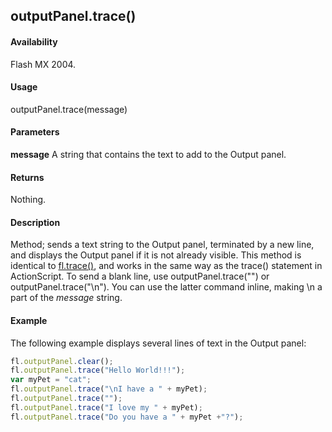 ## outputPanel.trace()

#### Availability

Flash MX 2004.

#### Usage

outputPanel.trace(message)

#### Parameters

**message** A string that contains the text to add to the Output panel.

#### Returns

Nothing.

#### Description

Method; sends a text string to the Output panel, terminated by a new line, and displays the Output panel if it is not already visible. This method is identical to [fl.trace()](../flash_object_(fl)/fl77.md), and works in the same way as the trace() statement in ActionScript.
To send a blank line, use outputPanel.trace("") or outputPanel.trace("\n"). You can use the latter command inline, making \n a part of the *message* string.

#### Example


The following example displays several lines of text in the Output panel:
```javascript
fl.outputPanel.clear();
fl.outputPanel.trace("Hello World!!!");
var myPet = "cat";
fl.outputPanel.trace("\nI have a " + myPet);
fl.outputPanel.trace("");
fl.outputPanel.trace("I love my " + myPet);
fl.outputPanel.trace("Do you have a " + myPet +"?");

```